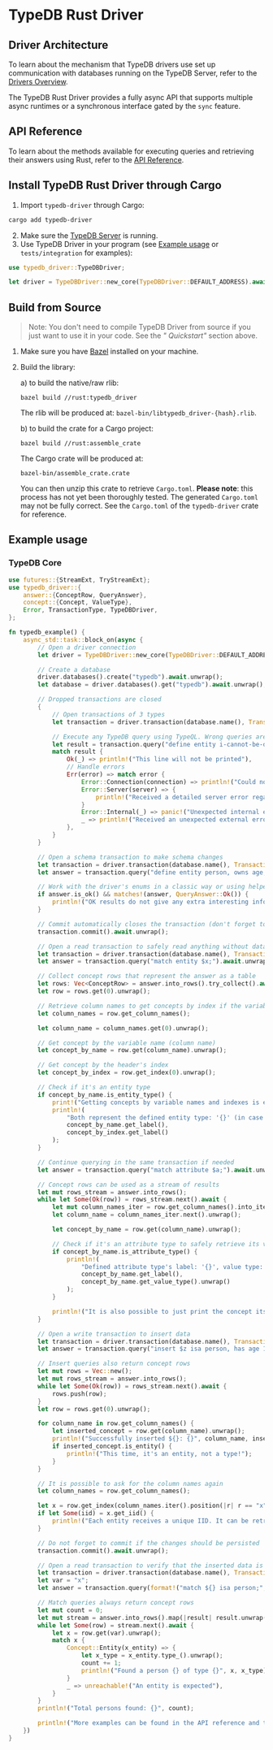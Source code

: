 # TypeDB Rust Driver

## Driver Architecture

To learn about the mechanism that TypeDB drivers use set up communication with databases running on the TypeDB Server,
refer to the [Drivers Overview](https://typedb.com/docs/drivers/overview).

The TypeDB Rust Driver provides a fully async API that supports multiple async runtimes or a synchronous interface gated
by the `sync` feature.

## API Reference

To learn about the methods available for executing queries and retrieving their answers using Rust, refer to
the [API Reference](https://typedb.com/docs/drivers/rust/api-reference).

## Install TypeDB Rust Driver through Cargo

1. Import `typedb-driver` through Cargo:

```bash
cargo add typedb-driver
```

2. Make sure the [TypeDB Server](https://docs.typedb.com/docs/running-typedb/install-and-run#start-the-typedb-server) is
   running.
3. Use TypeDB Driver in your program (see [Example usage](#example-usage) or `tests/integration` for examples):

```rust
use typedb_driver::TypeDBDriver;

let driver = TypeDBDriver::new_core(TypeDBDriver::DEFAULT_ADDRESS).await.unwrap();
```

## Build from Source

> Note: You don't need to compile TypeDB Driver from source if you just want to use it in your code. See the _"
Quickstart"_ section above.

1. Make sure you have [Bazel](https://docs.bazel.build/versions/master/install.html) installed on your machine.

2. Build the library:

   a) to build the native/raw rlib:
   ```
   bazel build //rust:typedb_driver
   ```
   The rlib will be produced at: `bazel-bin/libtypedb_driver-{hash}.rlib`.

   b) to build the crate for a Cargo project:
   ```
   bazel build //rust:assemble_crate
   ```
   The Cargo crate will be produced at:
   ```
   bazel-bin/assemble_crate.crate
   ```
   You can then unzip this crate to retrieve `Cargo.toml`. **Please note**: this process has not yet been thoroughly
   tested. The generated `Cargo.toml` may not be fully correct. See the `Cargo.toml` of the `typedb-driver` crate for
   reference.

## Example usage

### TypeDB Core

<!-- CORE_EXAMPLE_START_MARKER -->

```rust
use futures::{StreamExt, TryStreamExt};
use typedb_driver::{
    answer::{ConceptRow, QueryAnswer},
    concept::{Concept, ValueType},
    Error, TransactionType, TypeDBDriver,
};

fn typedb_example() {
    async_std::task::block_on(async {
        // Open a driver connection
        let driver = TypeDBDriver::new_core(TypeDBDriver::DEFAULT_ADDRESS).await.unwrap();

        // Create a database
        driver.databases().create("typedb").await.unwrap();
        let database = driver.databases().get("typedb").await.unwrap();

        // Dropped transactions are closed
        {
            // Open transactions of 3 types
            let transaction = driver.transaction(database.name(), TransactionType::Read).await.unwrap();

            // Execute any TypeDB query using TypeQL. Wrong queries are rejected with an explicit error
            let result = transaction.query("define entity i-cannot-be-defined-in-read-transactions;").await;
            match result {
                Ok(_) => println!("This line will not be printed"),
                // Handle errors
                Err(error) => match error {
                    Error::Connection(connection) => println!("Could not connect: {connection}"),
                    Error::Server(server) => {
                        println!("Received a detailed server error regarding the executed query: {server}")
                    }
                    Error::Internal(_) => panic!("Unexpected internal error"),
                    _ => println!("Received an unexpected external error: {error}"),
                },
            }
        }

        // Open a schema transaction to make schema changes
        let transaction = driver.transaction(database.name(), TransactionType::Schema).await.unwrap();
        let answer = transaction.query("define entity person, owns age; attribute age, value long;").await.unwrap();

        // Work with the driver's enums in a classic way or using helper methods
        if answer.is_ok() && matches!(answer, QueryAnswer::Ok()) {
            println!("OK results do not give any extra interesting information, but they mean that the query is successfully executed!");
        }

        // Commit automatically closes the transaction (don't forget to await the result!)
        transaction.commit().await.unwrap();

        // Open a read transaction to safely read anything without database modifications
        let transaction = driver.transaction(database.name(), TransactionType::Read).await.unwrap();
        let answer = transaction.query("match entity $x;").await.unwrap();

        // Collect concept rows that represent the answer as a table
        let rows: Vec<ConceptRow> = answer.into_rows().try_collect().await.unwrap();
        let row = rows.get(0).unwrap();

        // Retrieve column names to get concepts by index if the variable names are lost
        let column_names = row.get_column_names();

        let column_name = column_names.get(0).unwrap();

        // Get concept by the variable name (column name)
        let concept_by_name = row.get(column_name).unwrap();

        // Get concept by the header's index
        let concept_by_index = row.get_index(0).unwrap();

        // Check if it's an entity type
        if concept_by_name.is_entity_type() {
            print!("Getting concepts by variable names and indexes is equally correct. ");
            println!(
                "Both represent the defined entity type: '{}' (in case of a doubt: '{}')",
                concept_by_name.get_label(),
                concept_by_index.get_label()
            );
        }

        // Continue querying in the same transaction if needed
        let answer = transaction.query("match attribute $a;").await.unwrap();

        // Concept rows can be used as a stream of results
        let mut rows_stream = answer.into_rows();
        while let Some(Ok(row)) = rows_stream.next().await {
            let mut column_names_iter = row.get_column_names().into_iter();
            let column_name = column_names_iter.next().unwrap();

            let concept_by_name = row.get(column_name).unwrap();

            // Check if it's an attribute type to safely retrieve its value type
            if concept_by_name.is_attribute_type() {
                println!(
                    "Defined attribute type's label: '{}', value type: '{}'",
                    concept_by_name.get_label(),
                    concept_by_name.get_value_type().unwrap()
                );
            }

            println!("It is also possible to just print the concept itself: '{}'", concept_by_name);
        }

        // Open a write transaction to insert data
        let transaction = driver.transaction(database.name(), TransactionType::Write).await.unwrap();
        let answer = transaction.query("insert $z isa person, has age 10; $x isa person, has age 20;").await.unwrap();

        // Insert queries also return concept rows
        let mut rows = Vec::new();
        let mut rows_stream = answer.into_rows();
        while let Some(Ok(row)) = rows_stream.next().await {
            rows.push(row);
        }
        let row = rows.get(0).unwrap();

        for column_name in row.get_column_names() {
            let inserted_concept = row.get(column_name).unwrap();
            println!("Successfully inserted ${}: {}", column_name, inserted_concept);
            if inserted_concept.is_entity() {
                println!("This time, it's an entity, not a type!");
            }
        }

        // It is possible to ask for the column names again
        let column_names = row.get_column_names();

        let x = row.get_index(column_names.iter().position(|r| r == "x").unwrap()).unwrap();
        if let Some(iid) = x.get_iid() {
            println!("Each entity receives a unique IID. It can be retrieved directly: {}", iid);
        }

        // Do not forget to commit if the changes should be persisted
        transaction.commit().await.unwrap();

        // Open a read transaction to verify that the inserted data is saved
        let transaction = driver.transaction(database.name(), TransactionType::Read).await.unwrap();
        let var = "x";
        let answer = transaction.query(format!("match ${} isa person;", var)).await.unwrap();

        // Match queries always return concept rows
        let mut count = 0;
        let mut stream = answer.into_rows().map(|result| result.unwrap());
        while let Some(row) = stream.next().await {
            let x = row.get(var).unwrap();
            match x {
                Concept::Entity(x_entity) => {
                    let x_type = x_entity.type_().unwrap();
                    count += 1;
                    println!("Found a person {} of type {}", x, x_type);
                }
                _ => unreachable!("An entity is expected"),
            }
        }
        println!("Total persons found: {}", count);

        println!("More examples can be found in the API reference and the documentation.\nWelcome to TypeDB!");
    })
}
```

<!-- CORE_EXAMPLE_END_MARKER -->

